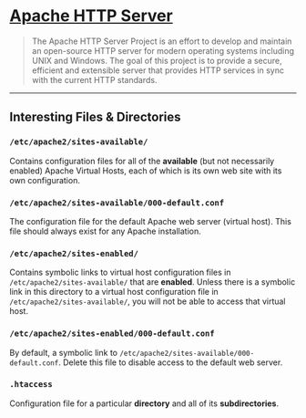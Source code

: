 # [Apache HTTP Server](https://httpd.apache.org/)

> The Apache HTTP Server Project is an effort to develop and maintain an open-source HTTP server for modern operating systems including UNIX and Windows. The goal of this project is to provide a secure, efficient and extensible server that provides HTTP services in sync with the current HTTP standards.

---

## Interesting Files & Directories

### `/etc/apache2/sites-available/`

Contains configuration files for all of the **available** (but not necessarily enabled) Apache Virtual Hosts, each of which is its own web site with its own configuration.

### `/etc/apache2/sites-available/000-default.conf`

The configuration file for the default Apache web server (virtual host). This file should always exist for any Apache installation.

### `/etc/apache2/sites-enabled/`

Contains symbolic links to virtual host configuration files in `/etc/apache2/sites-available/` that are **enabled**. Unless there is a symbolic link in this directory to a virtual host configuration file in `/etc/apache2/sites-available/`, you will not be able to access that virtual host.

### `/etc/apache2/sites-enabled/000-default.conf`

By default, a symbolic link to `/etc/apache2/sites-available/000-default.conf`. Delete this file to disable access to the default web server.

### `.htaccess`

Configuration file for a particular **directory** and all of its **subdirectories**.
